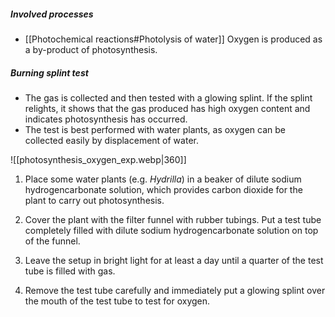 ##### Involved processes
- [[Photochemical reactions#Photolysis of water]]
  Oxygen is produced as a by-product of photosynthesis.

##### Burning splint test
- The gas is collected and then tested with a glowing splint. If the splint relights, it shows that the gas produced has high oxygen content and indicates photosynthesis has occurred.
- The test is best performed with water plants, as oxygen can be collected easily by displacement of water.

![[photosynthesis_oxygen_exp.webp|360]]

1. Place some water plants (e.g. _Hydrilla_) in a beaker of dilute sodium hydrogencarbonate solution, which provides carbon dioxide for the plant to carry out photosynthesis.

2. Cover the plant with the filter funnel with rubber tubings. Put a test tube completely filled with dilute sodium hydrogencarbonate solution on top of the funnel.

3. Leave the setup in bright light for at least a day until a quarter of the test tube is filled with gas.

4. Remove the test tube carefully and immediately put a glowing splint over the mouth of the test tube to test for oxygen.
